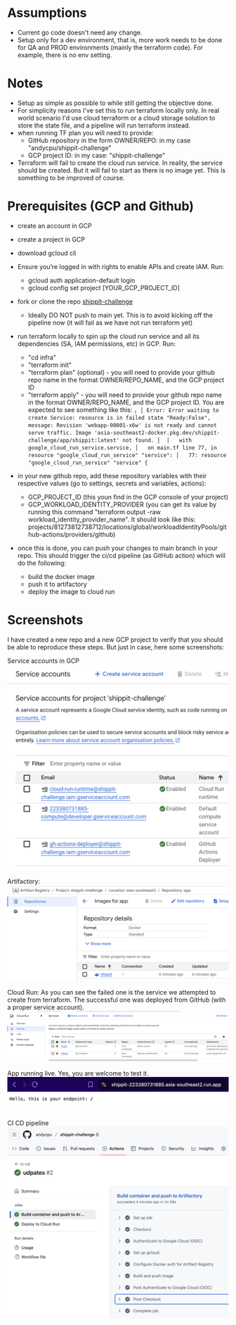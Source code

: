 # Assumptions
- Current go code doesn't need any change.
- Setup only for a dev environment, that is, more work needs to be done for QA and PROD environments (mainly the terraform code). For example, there is no env setting.

# Notes
- Setup as simple as possible to while still getting the objective done.
- For simplicity reasons I've set this to run terraform locally only. In real world scenario I'd use cloud terraform or a cloud storage solution to store the state file, and a pipeline will run terraform instead.
- when running TF plan you will need to provide:
    - GitHub repository in the form OWNER/REPO: in my case "andycpu/shippit-challenge"
    - GCP project ID: in my case: "shippit-challenge"
- Terraform will fail to create the cloud run service. In reality, the service should be created. But it will fail to start as there is no image yet. This is something to be improved of course. 

# Prerequisites (GCP and Github)
- create an account in GCP
- create a project in GCP
- download gcloud cli
- Ensure you’re logged in with rights to enable APIs and create IAM. Run:
    - gcloud auth application-default login
    - gcloud config set project [YOUR_GCP_PROJECT_ID]
- fork or clone the repo [shippit-challenge](https://github.com/andycpu/shippit-challenge)
    - Ideally DO NOT push to main yet. This is to avoid kicking off the pipeline now (it will fail as we have not run terraform yet)
- run terraform locally to spin up the cloud run service and all its dependencies (SA, IAM permissions, etc) in GCP. Run:
    - "cd infra"
    - "terraform init"
    - "terraform plan" (optional) - you will need to provide your github repo name in the format OWNER/REPO_NAME, and the GCP project ID
    - "terraform apply" - you will need to provide your github repo name in the format OWNER/REPO_NAME, and the GCP project ID. You are expected to see something like this:
`
╷
│ Error: Error waiting to create Service: resource is in failed state "Ready:False", message: Revision 'webapp-00001-x6w' is not ready and cannot serve traffic. Image 'asia-southeast2-docker.pkg.dev/shippit-challenge/app/shippit:latest' not found.
│ 
│   with google_cloud_run_service.service,
│   on main.tf line 77, in resource "google_cloud_run_service" "service":
│   77: resource "google_cloud_run_service" "service" {
`

- in your new github repo, add these repository variables with their respective values (go to settings, secrets and variables, actions):
    - GCP_PROJECT_ID (this youn find in the GCP console of your project)
    - GCP_WORKLOAD_IDENTITY_PROVIDER (you can get its value by running this command "terraform output -raw workload_identity_provider_name". It should look like this: projects/81273812738712/locations/global/workloadIdentityPools/github-actions/providers/github)
- once this is done, you can push your changes to main branch in your repo. This should trigger the ci/cd pipeline (as GitHub action) which will do the following:
    - build the docker image
    - push it to artifactory
    - deploy the image to cloud run

# Screenshots
I have created a new repo and a new GCP project to verify that you should be able to reproduce these steps. But just in case, here some screenshots:

Service accounts in GCP
![alt text](image-1.png)

Artifactory:
![alt text](image-2.png)

Cloud Run:
As you can see the failed one is the service we attempted to create from terraform. The successful one was deployed from GitHub (with a proper service account).
![alt text](image-3.png)

App running live. Yes, you are welcome to test it.
![alt text](image-4.png)

CI CD pipeline
![alt text](image.png)

